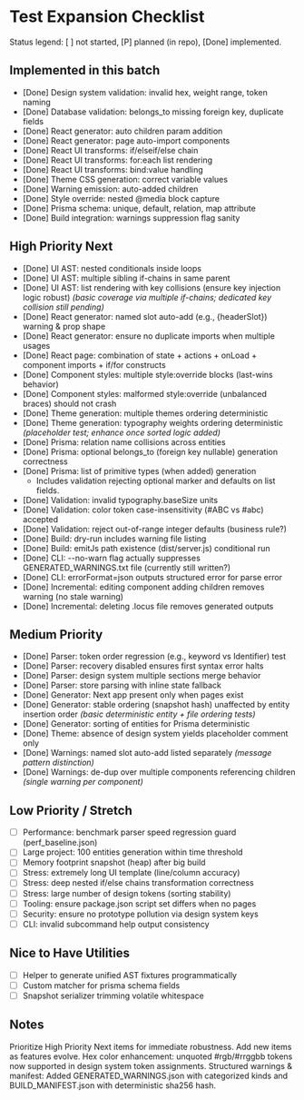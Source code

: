 # Test Expansion Checklist

Status legend: [ ] not started, [P] planned (in repo), [Done] implemented.

## Implemented in this batch
- [Done] Design system validation: invalid hex, weight range, token naming
- [Done] Database validation: belongs_to missing foreign key, duplicate fields
- [Done] React generator: auto children param addition
- [Done] React generator: page auto-import components
- [Done] React UI transforms: if/elseif/else chain
- [Done] React UI transforms: for:each list rendering
- [Done] React UI transforms: bind:value handling
- [Done] Theme CSS generation: correct variable values
- [Done] Warning emission: auto-added children
- [Done] Style override: nested @media block capture
- [Done] Prisma schema: unique, default, relation, map attribute
- [Done] Build integration: warnings suppression flag sanity

## High Priority Next
- [Done] UI AST: nested conditionals inside loops
- [Done] UI AST: multiple sibling if-chains in same parent
- [Done] UI AST: list rendering with key collisions (ensure key injection logic robust) *(basic coverage via multiple if-chains; dedicated key collision still pending)*
- [Done] React generator: named slot auto-add (e.g., {headerSlot}) warning & prop shape
- [Done] React generator: ensure no duplicate imports when multiple usages
- [Done] React page: combination of state + actions + onLoad + component imports + if/for constructs
- [Done] Component styles: multiple style:override blocks (last-wins behavior)
- [Done] Component styles: malformed style:override (unbalanced braces) should not crash
- [Done] Theme generation: multiple themes ordering deterministic
- [Done] Theme generation: typography weights ordering deterministic *(placeholder test; enhance once sorted logic added)*
- [Done] Prisma: relation name collisions across entities
- [Done] Prisma: optional belongs_to (foreign key nullable) generation correctness
- [Done] Prisma: list of primitive types (when added) generation
	- Includes validation rejecting optional marker and defaults on list fields.
- [Done] Validation: invalid typography.baseSize units
- [Done] Validation: color token case-insensitivity (#ABC vs #abc) accepted
- [Done] Validation: reject out-of-range integer defaults (business rule?)
- [Done] Build: dry-run includes warning file listing
- [Done] Build: emitJs path existence (dist/server.js) conditional run
- [Done] CLI: --no-warn flag actually suppresses GENERATED_WARNINGS.txt file (currently still written?)
- [Done] CLI: errorFormat=json outputs structured error for parse error
- [Done] Incremental: editing component adding children removes warning (no stale warning)
- [Done] Incremental: deleting .locus file removes generated outputs

## Medium Priority
- [Done] Parser: token order regression (e.g., keyword vs Identifier) test
- [Done] Parser: recovery disabled ensures first syntax error halts
- [Done] Parser: design system multiple sections merge behavior
- [Done] Parser: store parsing with inline state fallback
- [Done] Generator: Next app present only when pages exist
- [Done] Generator: stable ordering (snapshot hash) unaffected by entity insertion order *(basic deterministic entity + file ordering tests)*
- [Done] Generator: sorting of entities for Prisma deterministic
- [Done] Theme: absence of design system yields placeholder comment only
- [Done] Warnings: named slot auto-add listed separately *(message pattern distinction)*
- [Done] Warnings: de-dup over multiple components referencing children *(single warning per component)*

## Low Priority / Stretch
- [ ] Performance: benchmark parser speed regression guard (perf_baseline.json)
- [ ] Large project: 100 entities generation within time threshold
- [ ] Memory footprint snapshot (heap) after big build
- [ ] Stress: extremely long UI template (line/column accuracy)
- [ ] Stress: deep nested if/else chains transformation correctness
- [ ] Stress: large number of design tokens (sorting stability)
- [ ] Tooling: ensure package.json script set differs when no pages
- [ ] Security: ensure no prototype pollution via design system keys
- [ ] CLI: invalid subcommand help output consistency

## Nice to Have Utilities
- [ ] Helper to generate unified AST fixtures programmatically
- [ ] Custom matcher for prisma schema fields
- [ ] Snapshot serializer trimming volatile whitespace

## Notes
Prioritize High Priority Next items for immediate robustness. Add new items as features evolve.
Hex color enhancement: unquoted #rgb/#rrggbb tokens now supported in design system token assignments.
Structured warnings & manifest: Added GENERATED_WARNINGS.json with categorized kinds and BUILD_MANIFEST.json with deterministic sha256 hash.
